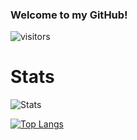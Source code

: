 ### Welcome to my GitHub!

![visitors](https://visitor-badge.laobi.icu/badge?page_id=JustAnother-Programmer)

# Stats

![Stats](https://github-readme-stats.vercel.app/api?username=JustAnother-Programmer&theme=tokyonight&show_icons=true)

[![Top Langs](https://github-readme-stats.vercel.app/api/top-langs/?username=JustAnother-Programmer&langs_count=8)](https://github.com/JustAnother-Programmer/github-readme-stats)
